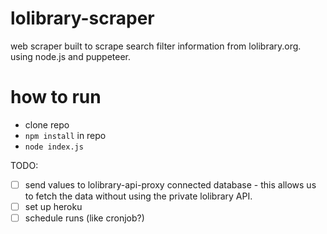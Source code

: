 # lolibrary-scraper
web scraper built to scrape search filter information from lolibrary.org. 
using node.js and puppeteer.

# how to run
- clone repo
- `npm install` in repo 
- `node index.js`

TODO:
- [ ] send values to lolibrary-api-proxy connected database - this allows us to fetch the data without using the private lolibrary API.
- [ ] set up heroku
- [ ] schedule runs (like cronjob?)
